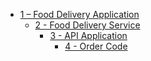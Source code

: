 * [1 – Food Delivery Application](HOME)
  * [2 - Food Delivery Service](2%20-%20Food%20Delivery%20Service/HOME)
    * [3 - API Application](2%20-%20Food%20Delivery%20Service/3%20-%20API%20Application/HOME)
      * [4 - Order Code](2%20-%20Food%20Delivery%20Service/3%20-%20API%20Application/4%20-%20Order%20Code/HOME)
